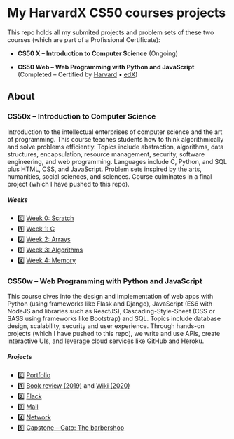 # My HarvardX CS50 courses projects

This repo holds all my submited projects and problem sets of these two courses (which are part of a Profissional Certificate):

-   **CS50 X – Introduction to Computer Science** (Ongoing)

-   **CS50 Web – Web Programming with Python and JavaScript** (Completed – Certified by [Harvard](https://certificates.cs50.io/c1e0137f-8c92-4f87-b278-0005a2f74af2.pdf?size=letter) • [edX](https://courses.edx.org/certificates/df8462b454f84c57bd00ab12a509c1d8))

## About

### CS50x – Introduction to Computer Science

Introduction to the intellectual enterprises of computer science and the art of programming. This course teaches students how to think algorithmically and solve problems efficiently. Topics include abstraction, algorithms, data structures, encapsulation, resource management, security, software engineering, and web programming. Languages include C, Python, and SQL plus HTML, CSS, and JavaScript. Problem sets inspired by the arts, humanities, social sciences, and sciences. Course culminates in a final project (which I have pushed to this repo).

##### Weeks

-   :zero: [Week 0: Scratch](./x/week0/)
-   :one: [Week 1: C](./x/week1/)
-   :two: [Week 2: Arrays](./x/week2/)
-   :three: [Week 3: Algorithms](./x/week3/)
-   :four: [Week 4: Memory](./x/week4/)

### CS50w – Web Programming with Python and JavaScript

This course dives into the design and implementation of web apps with Python (using frameworks like Flask and Django), JavaScript (ES6 with NodeJS and libraries such as ReactJS), Cascading-Style-Sheet (CSS or SASS using frameworks like Bootstrap) and SQL. Topics include database design, scalability, security and user experience. Through hands-on projects (which I have pushed to this repo), we write and use APIs, create interactive UIs, and leverage cloud services like GitHub and Heroku.

##### Projects

-   :zero: [Portfolio](./web/project0/)
-   :one: [Book review (2019)](./web/project1) and [Wiki (2020)](./web/2020/project1)
-   :two: [Flack](./web/project2)
-   :three: [Mail](./web/2020/project3)
-   :four: [Network](./web/2020/project4)
-   :five: [Capstone – Gato: The barbershop](./web/2020/finalproject)
